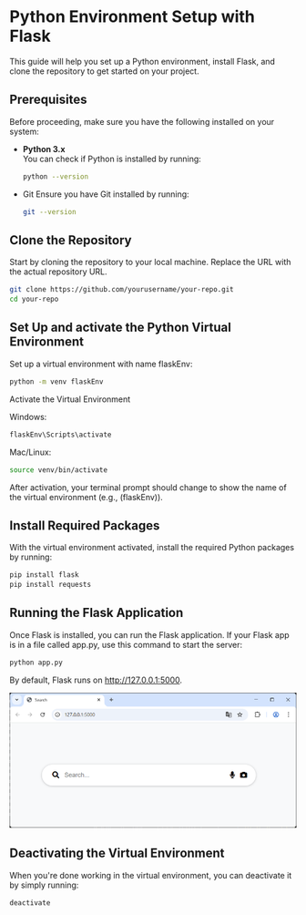 # Python Environment Setup with Flask

This guide will help you set up a Python environment, install Flask, and clone the repository to get started on your project.

## Prerequisites

Before proceeding, make sure you have the following installed on your system:

- **Python 3.x**  
  You can check if Python is installed by running:
  ```bash
  python --version
  ```
- Git
Ensure you have Git installed by running:
  ```bash
  git --version
  ```

## Clone the Repository
Start by cloning the repository to your local machine. Replace the URL with the actual repository URL.
```bash
git clone https://github.com/yourusername/your-repo.git
cd your-repo
```
## Set Up and activate the Python Virtual Environment
Set up a virtual environment with name flaskEnv:
```bash
python -m venv flaskEnv
```
Activate the Virtual Environment

Windows:
```bash
flaskEnv\Scripts\activate
```
Mac/Linux:
```bash
source venv/bin/activate
```
After activation, your terminal prompt should change to show the name of the virtual environment (e.g., (flaskEnv)).

## Install Required Packages
With the virtual environment activated, install the required Python packages by running:
```bash
pip install flask
pip install requests
```

## Running the Flask Application
Once Flask is installed, you can run the Flask application. If your Flask app is in a file called app.py, use this command to start the server:
```bash
python app.py
```
By default, Flask runs on http://127.0.0.1:5000.

![homepage](img/homepage.png)

## Deactivating the Virtual Environment
When you're done working in the virtual environment, you can deactivate it by simply running:
```bash
deactivate
```

